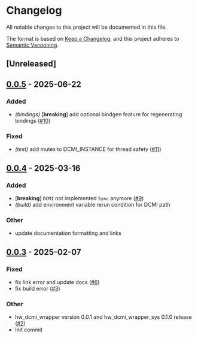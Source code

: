 # Changelog

All notable changes to this project will be documented in this file.

The format is based on [Keep a Changelog](https://keepachangelog.com/en/1.0.0/),
and this project adheres to [Semantic Versioning](https://semver.org/spec/v2.0.0.html).

## [Unreleased]

## [0.0.5](https://github.com/ZhuLegend/hw_dcmi_wrapper/compare/hw_dcmi_wrapper-v0.0.4...hw_dcmi_wrapper-v0.0.5) - 2025-06-22

### Added

- *(bindings)* [**breaking**] add optional bindgen feature for regenerating bindings ([#10](https://github.com/ZhuLegend/hw_dcmi_wrapper/pull/10))

### Fixed

- *(test)* add mutex to DCMI_INSTANCE for thread safety ([#11](https://github.com/ZhuLegend/hw_dcmi_wrapper/pull/11))

## [0.0.4](https://github.com/ZhuLegend/hw_dcmi_wrapper/compare/hw_dcmi_wrapper-v0.0.3...hw_dcmi_wrapper-v0.0.4) - 2025-03-16

### Added

- [**breaking**] `DCMI` not implemented `Sync` anymore ([#9](https://github.com/ZhuLegend/hw_dcmi_wrapper/pull/9))
- *(build)* add environment variable rerun condition for DCMI path

### Other

- update documentation formatting and links

## [0.0.3](https://github.com/ZhuLegend/hw_dcmi_wrapper/compare/hw_dcmi_wrapper-v0.0.2...hw_dcmi_wrapper-v0.0.3) - 2025-02-07

### Fixed

- fix link error and update docs ([#6](https://github.com/ZhuLegend/hw_dcmi_wrapper/pull/6))
- fix build error ([#3](https://github.com/ZhuLegend/hw_dcmi_wrapper/pull/3))

### Other

- hw_dcmi_wrapper version 0.0.1 and hw_dcmi_wrapper_sys 0.1.0 release ([#2](https://github.com/ZhuLegend/hw_dcmi_wrapper/pull/2))
- Init commit
